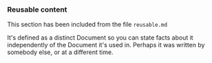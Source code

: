 ### Reusable content

This section has been included from the file `reusable.md`

It's defined as a distinct Document so you can state facts about it independently of the Document it's used in.
Perhaps it was written by somebody else, or at a different time.

